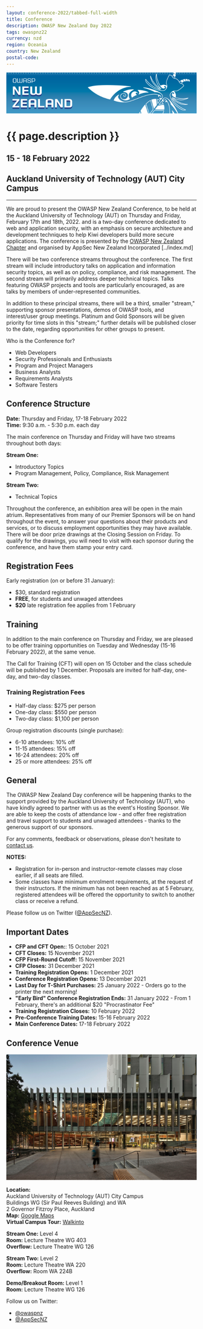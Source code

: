 ```yaml
---
layout: conference-2022/tabbed-full-width
title: Conference
description: OWASP New Zealand Day 2022
tags: owaspnz22
currency: nzd
region: Oceania
country: New Zealand
postal-code: 
---
```


![Web Banner](/assets/images/2022_Banner_Graphic.jpg)   

# {{ page.description }}

## 15 - 18 February 2022

##  Auckland University of Technology (AUT) City Campus

-----

We are proud to present the OWASP New Zealand Conference, to be held at the Auckland University of Technology (AUT) on Thursday and Friday, February 17th and 18th, 2022. and is a two-day conference dedicated to web and application security, with an emphasis on secure architecture and development techniques to help Kiwi developers build more secure applications. The conference is presented by the [OWASP New Zealand Chapter](https://owasp.org/www-chapter-new-zealand/) and organised by AppSec New Zealand Incorporated [../index.md] 

There will be two conference streams throughout the conference. The first stream will include introductory talks on application and information security topics, as well as on policy, compliance, and risk management. The second stream will primarily address deeper technical topics. Talks featuring OWASP projects and tools are particularly encouraged, as are talks by members of under-represented communities.

In addition to these principal streams, there will be a third, smaller "stream," supporting sponsor presentations, demos of OWASP tools, and interest/user group meetings. Platinum and Gold Sponsors will be given priority for time slots in this "stream;" further details will be published closer to the date, regarding opportunities for other groups to present.

Who is the Conference for?

* Web Developers
* Security Professionals and Enthusiasts
* Program and Project Managers
* Business Analysts
* Requirements Analysts
* Software Testers

## Conference Structure

**Date:** Thursday and Friday, 17-18 February 2022   
**Time:** 9:30 a.m. - 5:30 p.m. each day   

The main conference on Thursday and Friday will have two streams throughout both days:

**Stream One:**   
* Introductory Topics
* Program Management, Policy, Compliance, Risk Management

**Stream Two:**   
* Technical Topics

Throughout the conference, an exhibition area will be open in the main atrium. Representatives from many of our Premier Sponsors will be on hand throughout the event, to answer your questions about their products and services, or to discuss employment opportunities they may have available. There will be door prize drawings at the Closing Session on Friday. To qualify for the drawings, you will need to visit with each sponsor during the conference, and have them stamp your entry card.

## Registration Fees
 
Early registration (on or before 31 January):   
* $30, standard registration
* **FREE**, for students and unwaged attendees
* **$20** late registration fee applies from 1 February   

## Training

In addition to the main conference on Thursday and Friday, we are pleased to be offer training opportunities on Tuesday and Wednesday (15-16 February 2022), at the same venue.

The Call for Training (CFT) will open on 15 October and the class schedule will be published by 1 December. Proposals are invited for half-day, one-day, and two-day classes. 

### Training Registration Fees 

* Half-day class: $275 per person
* One-day class: $550 per person
* Two-day class: $1,100 per person

Group registration discounts (single purchase):   
* 6-10 attendees: 10% off
* 11-15 attendees: 15% off
* 16-24 attendees: 20% off
* 25 or more attendees: 25% off

## General

The OWASP New Zealand Day conference will be happening thanks to the support provided by the Auckland University of Technology (AUT), who have kindly agreed to partner with us as the event's Hosting Sponsor. We are able to keep the costs of attendance low - and offer free registration and travel support to students and unwaged attendees - thanks to the generous support of our sponsors.

For any comments, feedback or observations, please don't hesitate to [contact us](mailto:conference@appsec.org.nz).

**NOTES:** 

* Registration for in-person and instructor-remote classes may close earlier, if all seats are filled. 
* Some classes have minimum enrolment requirements, at the request of their instructors. If the minimum has not been reached as at 5 February, registered attendees will be offered the opportunity to switch to another class or receive a refund.

Please follow us on Twitter ([@AppSecNZ](https://www.twitter.com/AppSecNZ)).

## Important Dates

* **CFP and CFT Open:**: 15 October 2021
* **CFT Closes:** 15 November 2021
* **CFP First-Round Cutoff:** 15 November 2021
* **CFP Closes:** 31 December 2021
* **Training Registration Opens:** 1 December 2021
* **Conference Registration Opens:** 13 December 2021
* **Last Day for T-Shirt Purchases:** 25 January 2022 - Orders go to the printer the next morning!
* **"Early Bird" Conference Registration Ends:** 31 January 2022 - From 1 February, there's an additional $20 "Procrastinator Fee"
* **Training Registration Closes:** 10 February 2022
* **Pre-Conference Training Dates:** 15-16 February 2022
* **Main Conference Dates:** 17-18 February 2022

## Conference Venue

![Sir Paul Reeves Building, Auckland University of Technology](/assets/images/WG_External_Plaza_View.jpg)

**Location:**  
    Auckland University of Technology (AUT) City Campus   
    Buildings WG (Sir Paul Reeves Building) and WA   
    2 Governor Fitzroy Place, Auckland  
    **Map:** [Google Maps](https://goo.gl/maps/tJVwWVyC16hLnpNf9)   
    **Virtual Campus Tour:** [Walkinto](https://walkinto.in/tour/bkBenXdUpbbyerlhm_IaZ)   
    
**Stream One:** Level 4   
**Room:** Lecture Theatre WG 403   
**Overflow:** Lecture Theatre WG 126   

**Stream Two:** Level 2   
**Room:** Lecture Theatre WA 220   
**Overflow:** Room WA 224B

**Demo/Breakout Room:** Level 1   
**Room:** Lecture Theatre WG 126
 
Follow us on Twitter:   
* [@owaspnz](https://www.twitter.com/owaspnz)   
* [@AppSecNZ](https://www.twitter.com/AppSecNZ)   


